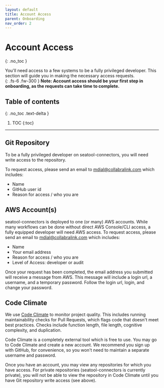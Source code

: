 ```yaml
---
layout: default
title: Account Access
parent: Onboarding
nav_order: 2
---
```


# Account Access

{: .no_toc }

You'll need access to a few systems to be a fully privileged developer. This section will guide you in making the necessary access requests.  
{: .fs-6 .fw-300 }
**Note: Account access should be your first step in onboarding, as the requests can take time to complete.**

## Table of contents

{: .no_toc .text-delta }

1. TOC
   {:toc}

---

## Git Repository

To be a fully privileged developer on seatool-connectors, you will need write access to the repository.

To request access, please send an email to mdial@collabralink.com which includes:

- Name
- GitHub user id
- Reason for access / who you are

## AWS Account(s)

seatool-connectors is deployed to one (or many) AWS accounts. While many workflows can be done without direct AWS Console/CLI access, a fully equipped developer will need AWS access. To request access, please send an email to mdial@collabralink.com which includes:

- Name
- Your email address
- Reason for access / who you are
- Level of Access: developer or audit

Once your request has been completed, the email address you submitted will receive a message from AWS. This message will include a login url, a username, and a temporary password. Follow the login url, login, and change your password.

## Code Climate

We use [Code Climate](https://codeclimate.com/) to monitor project quality. This includes running maintainability checks for Pull Requests, which flags code that doesn't meet best practices. Checks include function length, file length, cognitive complexity, and duplication.

Code Climate is a completely external tool which is free to use. You may go to Code Climate and create a new account. We recommend you sign up with GitHub, for convenience, so you won't need to maintain a separate username and password.

Once you have an account, you may view any repositories for which you have access. For private repositories (seatool-connectors is currently private), you will not be able to view the repository in Code Climate until you have Git repository write access (see above).
